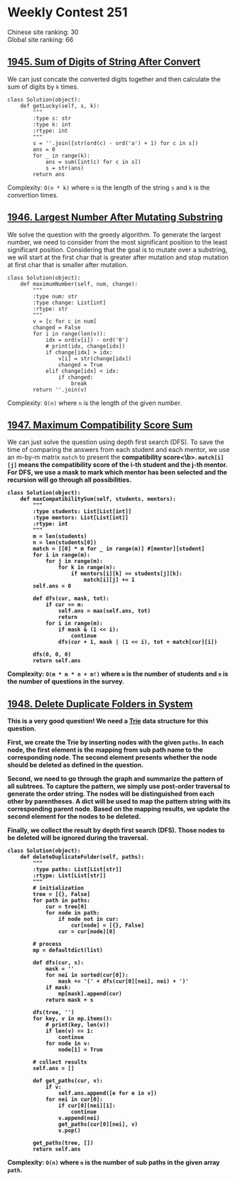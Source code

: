 # Weekly Contest 251
Chinese site ranking: 30  
Global site ranking: 66
## [1945. Sum of Digits of String After Convert](https://leetcode-cn.com/contest/weekly-contest-251/problems/sum-of-digits-of-string-after-convert/)
We can just concate the converted digits together and then calculate the sum of digits by `k` times.
```
class Solution(object):
    def getLucky(self, s, k):
        """
        :type s: str
        :type k: int
        :rtype: int
        """
        s = ''.join([str(ord(c) - ord('a') + 1) for c in s])
        ans = 0
        for _ in range(k):
            ans = sum([int(c) for c in s])
            s = str(ans)
        return ans
```
Complexity: `O(n * k)` where `n` is the length of the string `s` and `k` is the convertion times.
## [1946. Largest Number After Mutating Substring](https://leetcode-cn.com/contest/weekly-contest-251/problems/largest-number-after-mutating-substring/)
We solve the question with the greedy algorithm. 
To generate the largest number, we need to consider from the most significant position to the least significant position. 
Considering that the goal is to mutate over a substring, we will start at the first char that is greater after mutation and stop mutation at first char that is smaller after mutation.
```
class Solution(object):
    def maximumNumber(self, num, change):
        """
        :type num: str
        :type change: List[int]
        :rtype: str
        """
        v = [c for c in num]
        changed = False
        for i in range(len(v)):
            idx = ord(v[i]) - ord('0')
            # print(idx, change[idx])
            if change[idx] > idx:
                v[i] = str(change[idx])
                changed = True
            elif change[idx] < idx:
                if changed:
                    break
        return ''.join(v)
```
Complexity: `O(n)` where `n` is the length of the given number.
## [1947. Maximum Compatibility Score Sum](https://leetcode-cn.com/contest/weekly-contest-251/problems/maximum-compatibility-score-sum/)
We can just solve the question using depth first search (DFS). 
To save the time of comparing the answers from each student and each mentor, we use an m-by-m matrix `match` to present the <b>compatibility score<\b>. `match[i][j]` means the compatibility score of the i-th student and the j-th mentor. 
For DFS, we use a mask to mark which mentor has been selected and the recursion will go through all possibilities.
```
class Solution(object):
    def maxCompatibilitySum(self, students, mentors):
        """
        :type students: List[List[int]]
        :type mentors: List[List[int]]
        :rtype: int
        """
        m = len(students)
        n = len(students[0])
        match = [[0] * m for _ in range(m)] #[mentor][student]
        for i in range(m):
            for j in range(m):
                for k in range(n):
                    if mentors[i][k] == students[j][k]:
                        match[i][j] += 1
        self.ans = 0
        
        def dfs(cur, mask, tot):
            if cur == m:
                self.ans = max(self.ans, tot)
                return
            for i in range(m):
                if mask & (1 << i):
                    continue
                dfs(cur + 1, mask | (1 << i), tot + match[cur][i])
            
        dfs(0, 0, 0)
        return self.ans
```
Complexity: `O(m * m * n + m!)` where `m` is the number of students and `n` is the number of questions in the survey.
## [1948. Delete Duplicate Folders in System](https://leetcode-cn.com/contest/weekly-contest-251/problems/delete-duplicate-folders-in-system/)
This is a very good question! We need a [Trie](https://en.wikipedia.org/wiki/Trie) data structure for this question.

First, we create the Trie by inserting nodes with the given `paths`. In each node, the first element is the mapping from sub path name to the corresponding node. The second element presents whether the node should be deleted as defined in the question. 

Second, we need to go through the graph and summarize the pattern of all subtrees. To capture the pattern, we simply use post-order traversal to generate the order string. The nodes will be distinguished from each other by parentheses. A dict will be used to map the pattern string with its corresponding parent node. Based on the mapping results, we update the second element for the nodes to be deleted.

Finally, we collect the result by depth first search (DFS). Those nodes to be deleted will be ignored during the traversal.
```
class Solution(object):
    def deleteDuplicateFolder(self, paths):
        """
        :type paths: List[List[str]]
        :rtype: List[List[str]]
        """
        # initialization
        tree = [{}, False]
        for path in paths:
            cur = tree[0]
            for node in path:
                if node not in cur:
                    cur[node] = [{}, False]
                cur = cur[node][0]
        
        # process
        mp = defaultdict(list)
        
        def dfs(cur, s):
            mask = ''
            for nei in sorted(cur[0]):
                mask += '(' + dfs(cur[0][nei], nei) + ')'
            if mask:
                mp[mask].append(cur)
            return mask + s 
        
        dfs(tree, '')
        for key, v in mp.items():
            # print(key, len(v))
            if len(v) == 1:
                continue
            for node in v:
                node[1] = True
        
        # collect results
        self.ans = []
        
        def get_paths(cur, v):
            if v:
                self.ans.append([e for e in v])
            for nei in cur[0]:
                if cur[0][nei][1]:
                    continue
                v.append(nei)
                get_paths(cur[0][nei], v)
                v.pop()
        
        get_paths(tree, [])
        return self.ans
```
Complexity: `O(n)` where `n` is the number of sub paths in the given array `path`.
